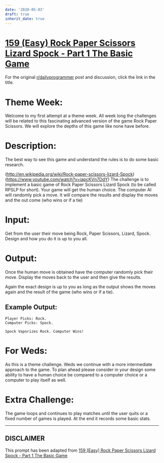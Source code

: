 ```yaml
---
date: '2020-05-03'
draft: true
inherit_date: true
---
```


# [159 (Easy) Rock Paper Scissors Lizard Spock - Part 1 The Basic Game](https://www.reddit.com/r/dailyprogrammer/comments/23lfrf/4212014_challenge_159_easy_rock_paper_scissors/)

For the original [r/dailyprogrammer](https://www.reddit.com/r/dailyprogrammer/) post and discussion, click the link in the title.

# Theme Week:
Welcome to my first attempt at a theme week. All week long the challenges will be related to this fascinating advanced version of the game Rock Paper Scissors. We will explore the depths of this game like none have before.

# Description:
The best way to see this game and understand the rules is to do some basic research.

(http://en.wikipedia.org/wiki/Rock-paper-scissors-lizard-Spock)
(https://www.youtube.com/watch?v=iapcKVn7DdY)
The challenge is to implement a basic game of Rock Paper Scissors Lizard Spock (to be called RPSLP for short). Your game will get the human choice. The computer AI will randomly pick a move. It will compare the results and display the moves and the out come (who wins or if a tie)

# Input:
Get from the user their move being Rock, Paper Scissors, Lizard, Spock. Design and how you do it is up to you all.

# Output:
Once the human move is obtained have the computer randomly pick their move. Display the moves back to the user and then give the results.

Again the exact design is up to you as long as the output shows the moves again and the result of the game (who wins or if a tie).

## Example Output:

```
Player Picks: Rock. 
Computer Picks: Spock.

Spock Vaporizes Rock. Computer Wins!
```
# For Weds:
As this is a theme challenge. Weds we continue with a more intermediate approach to the game. To plan ahead please consider in your design some ability to have a human choice be compared to a computer choice or a computer to play itself as well. 

# Extra Challenge:
The game loops and continues to play matches until the user quits or a fixed number of games is played. At the end it records some basic stats.


----
## **DISCLAIMER**
This prompt has been adapted from [159 [Easy] Rock Paper Scissors Lizard Spock - Part 1 The Basic Game](https://www.reddit.com/r/dailyprogrammer/comments/23lfrf/4212014_challenge_159_easy_rock_paper_scissors/
)
